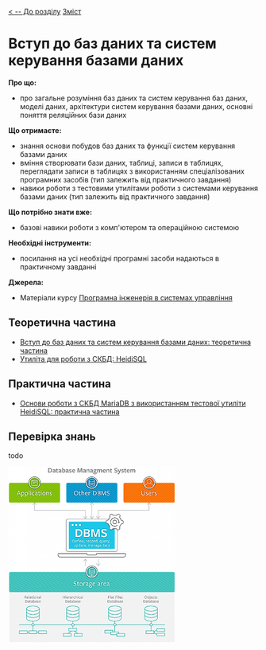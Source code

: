 [< -- До розділу](../README.md)         [Зміст](../../contents.md)

# Вступ до баз даних та систем керування базами даних

**Про що:**

- про загальне розуміння баз даних та систем керування баз даних, моделі даних, архітектури систем керування базами даних, основні поняття реляційних бази даних

**Що отримаєте:**

- знання основи побудов баз даних та функції систем керування базами даних
- вміння створювати бази даних, таблиці, записи в таблицях, переглядати записи в таблицях з використанням спеціалізованих програмних засобів (тип залежить від практичного завдання)
- навики роботи з тестовими утилітами роботи з системами керування базами даних (тип залежить від практичного завдання)

**Що потрібно знати вже:**

- базові навики роботи з комп'ютером та операційною системою

**Необхідні інструменти:**

- посилання на усі необхідні програмні засоби надаються в практичному завданні

**Джерела:** 

- Матеріали курсу [Програмна інженерія в системах управління](https://pupenasan.github.io/ProgIngContrSystems)

## Теоретична частина

- [Вступ до баз даних та систем керування базами даних: теоретична частина](teor.md)
- [Утиліта для роботи з СКБД: HeidiSQL](heidisql.md)

## Практична частина

- [Основи роботи з СКБД MariaDB з використанням тестової утиліти HeidiSQL: практична частина](lab.md)

## Перевірка знань

todo

![image-20240804164033713](media/image-20240804164033713.png)